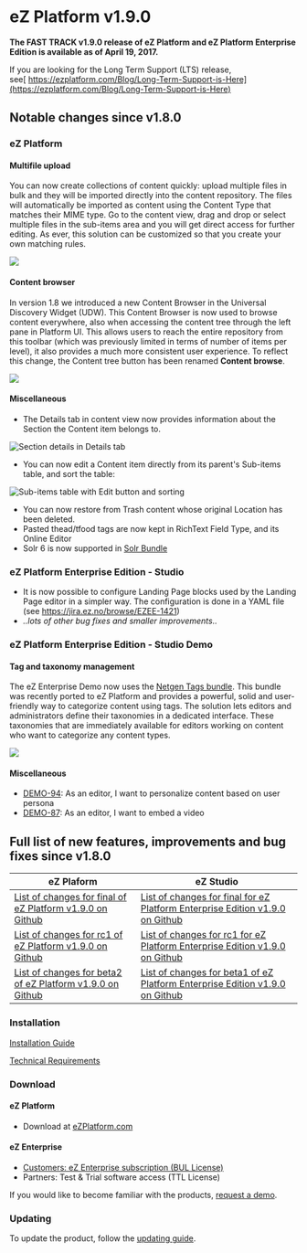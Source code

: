 # eZ Platform v1.9.0


**The FAST TRACK v1.9.0 release of eZ Platform and eZ Platform Enterprise Edition is available as of April 19, 2017.**

If you are looking for the Long Term Support (LTS) release, see[ https://ezplatform.com/Blog/Long-Term-Support-is-Here](https://ezplatform.com/Blog/Long-Term-Support-is-Here)


## Notable changes since v1.8.0

### eZ Platform

#### Multifile upload

You can now create collections of content quickly: upload multiple files in bulk and they will be imported directly into the content repository. The files will automatically be imported as content using the Content Type that matches their MIME type. Go to the content view, drag and drop or select multiple files in the sub-items area and you will get direct access for further editing. As ever, this solution can be customized so that you create your own matching rules.

![](img/catsfromtheMET.gif)

#### Content browser

In version 1.8 we introduced a new Content Browser in the Universal Discovery Widget (UDW). This Content Browser is now used to browse content everywhere, also when accessing the content tree through the left pane in Platform UI. This allows users to reach the entire repository from this toolbar (which was previously limited in terms of number of items per level), it also provides a much more consistent user experience. To reflect this change, the Content tree button has been renamed **Content browse**.

![](img/contentbrowse.gif)

#### Miscellaneous

-   The Details tab in content view now provides information about the Section the Content item belongs to.

![Section details in Details tab](img/section-details.png "Section details in Details tab")

-   You can now edit a Content item directly from its parent's Sub-items table, and sort the table:

![Sub-items table with Edit button and sorting](img/sub-items-improved.png "Sub-items table with Edit button and sorting")

-   You can now restore from Trash content whose original Location has been deleted.
-   Pasted thead/tfood tags are now kept in RichText Field Type, and its Online Editor
-   Solr 6 is now supported in [Solr Bundle](https://doc.ibexa.co/en/1.13/guide/search/solr)

### eZ Platform Enterprise Edition - Studio

-   It is now possible to configure Landing Page blocks used by the Landing Page editor in a simpler way. The configuration is done in a YAML file (see <https://jira.ez.no/browse/EZEE-1421>)
-   *..lots of other bug fixes and smaller improvements..*

### eZ Platform Enterprise Edition - Studio Demo

#### Tag and taxonomy management

The eZ Enterprise Demo now uses the [Netgen Tags bundle](https://github.com/netgen/TagsBundle). This bundle was recently ported to eZ Platform and provides a powerful, solid and user-friendly way to categorize content using tags. The solution lets editors and administrators define their taxonomies in a dedicated interface. These taxonomies that are immediately available for editors working on content who want to categorize any content types. 

![](img/eztags.gif)

#### Miscellaneous

-   [DEMO-94](https://jira.ez.no/browse/DEMO-94): As an editor, I want to personalize content based on user persona
-   [DEMO-87](https://jira.ez.no/browse/DEMO-87): As an editor, I want to embed a video

## Full list of new features, improvements and bug fixes since v1.8.0

| eZ Plaform   | eZ Studio  |
|--------------|------------|
| [List of changes for final of eZ Platform v1.9.0 on Github](https://github.com/ezsystems/ezplatform/releases/tag/v1.9.0)         | [List of changes for final for eZ Platform Enterprise Edition v1.9.0 on Github](https://github.com/ezsystems/ezplatform-ee/releases/tag/v1.9.0)       |
| [List of changes for rc1 of eZ Platform v1.9.0 on Github](https://github.com/ezsystems/ezplatform/releases/tag/v1.9.0-rc1)         | [List of changes for rc1 for eZ Platform Enterprise Edition v1.9.0 on Github](https://github.com/ezsystems/ezplatform-ee/releases/tag/v1.9.0-rc1)       |
| [List of changes for beta2 of eZ Platform v1.9.0 on Github](https://github.com/ezsystems/ezplatform/releases/tag/v1.9.0-beta2)         | [List of changes for beta1 of eZ Platform Enterprise Edition v1.9.0 on Github](https://github.com/ezsystems/ezplatform-ee/releases/tag/v1.9.0-beta1)       |


### Installation

[Installation Guide](https://doc.ibexa.co/en/1.13/getting_started/install_ez_platform)

[Technical Requirements](https://doc.ibexa.co/en/1.13/getting_started/requirements)

### Download

#### eZ Platform

- Download at [eZPlatform.com](http://ezplatform.com/#download)

#### eZ Enterprise

- [Customers: eZ Enterprise subscription (BUL License)](https://support.ez.no/Downloads)
- Partners: Test & Trial software access (TTL License)

If you would like to become familiar with the products, [request a demo](https://www.ibexa.co/forms/request-a-demo).

### Updating

To update the product, follow the [updating guide](https://doc.ibexa.co/en/1.13/updating/updating/).
